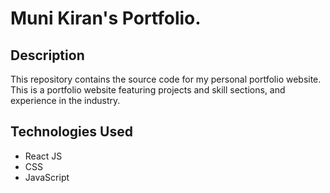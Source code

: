 # Muni Kiran's Portfolio.

## Description

This repository contains the source code for my personal portfolio website. This is a portfolio website featuring projects and skill sections, and experience in the industry.

## Technologies Used
- React JS
- CSS
- JavaScript

